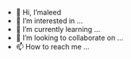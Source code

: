 - 👋 Hi, I’maleed
- 👀 I’m interested in ...
- 🌱 I’m currently learning ...
- 💞️ I’m looking to collaborate on ...
- 📫 How to reach me ...

<!---
waleed135/waleed135 is a ✨ special ✨ repository because its `REME.md` (this file) apprs on your GitHub profile.
You can click the Preview link to take a look at your changes.
--->

